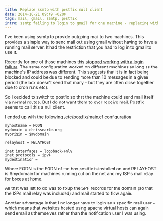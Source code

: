 ```yaml
---
title: Replace ssmtp with postfix null client
date: 2014-10-21 09:49 +0200
tags: mail, gmail, ssmtp, postfix
intro: ssmtp failing to login to gmail for one machine - replacing with postfix null client
---
```


I've been using ssmtp to provide outgoing mail to two machines. This provides a simple way to send mail out using gmail without having to have a running mail server. It had the restriction that you had to log in to gmail to use it.

Recently for one of those machines this [stopped working with a login failure](/2014/09/30/ssmtp-and-gmail-authentication-suddenly-failing/). The same configuration worked on different machines as long as the machine's IP address was different. This suggests that it is in fact being blocked and could be due to sending more than 10 messages in a given period (the box doesn't send that many - but they are often close together due to cron runs etc).

So I decided to switch to postfix so that the machine could send mail itself via normal routes. But I do not want them to ever receive mail. Postfix seems to call this a null client.

I ended up with the following /etc/postfix/main.cf configuration

```
myhostname = FQDN
mydomain = chrissearle.org
myorigin = $mydomain

relayhost = RELAYHOST

inet_interfaces = loopback-only
inet_protocols = ipv4
mydestination =
```

Where FQDN is the FQDN of the box postfix is installed on and RELAYHOST is $mydomain for machines running out on the net and my ISP's mail relay for boxes at home.

All that was left to do was to fixup the SPF records for the domain (so that the ISPs mail relay was included) and mail started to flow again.

Another advantage is that I no longer have to login as a specific mail user - which means that websites hosted using apache virtual hosts can again send email as themselves rather than the notification user I was using.
